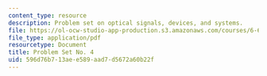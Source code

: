 ```yaml
---
content_type: resource
description: Problem set on optical signals, devices, and systems.
file: https://ol-ocw-studio-app-production.s3.amazonaws.com/courses/6-637-optical-signals-devices-and-systems-spring-2003/596d76b713aee589aad7d5672a60b22f_6637pset4.pdf
file_type: application/pdf
resourcetype: Document
title: Problem Set No. 4
uid: 596d76b7-13ae-e589-aad7-d5672a60b22f
---
```

